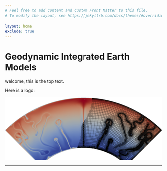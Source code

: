 ```yaml
---
# Feel free to add content and custom Front Matter to this file.
# To modify the layout, see https://jekyllrb.com/docs/themes/#overriding-theme-defaults

layout: home
exclude: true
---
```


# Geodynamic Integrated Earth Models

welcome, this is the top text.

Here is a logo:

![logo](images/mesh-2db.png)

***
